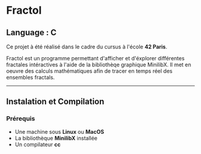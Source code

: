 # Fractol

## Language : C

Ce projet à été réalisé dans le cadre du cursus à l'école **42 Paris**.

Fractol est un programme permettant d'afficher et d'éxplorer différentes fractales intéractives à l'aide de la bibliothèqe graphique MinilibX. Il met en oeuvre des calculs mathématiques afin de tracer en temps réel des ensembles fractals.

---

## Instalation et Compilation

### Prérequis

- Une machine sous **Linux** ou **MacOS**
- La bibliothèque **MinilibX** installée
- Un compilateur **cc**

